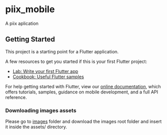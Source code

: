 # piix_mobile

A piix aplication

## Getting Started

This project is a starting point for a Flutter application.

A few resources to get you started if this is your first Flutter project:

- [Lab: Write your first Flutter app](https://flutter.dev/docs/get-started/codelab)
- [Cookbook: Useful Flutter samples](https://flutter.dev/docs/cookbook)

For help getting started with Flutter, view our
[online documentation](https://flutter.dev/docs), which offers tutorials,
samples, guidance on mobile development, and a full API reference.


### Downloading images assets
Please go to [images](https://drive.google.com/drive/folders/1-3gXUCzJdvmJom1qBpKgamLbT4Ay8Xk7?usp=drive_link) folder and download the images root folder and insert it inside the assets/ directory.